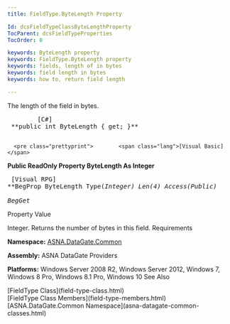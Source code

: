 ```yaml
---
title: FieldType.ByteLength Property

Id: dcsFieldTypeClassByteLengthProperty
TocParent: dcsFieldTypeProperties
TocOrder: 0

keywords: ByteLength property
keywords: FieldType.ByteLength property
keywords: fields, length of in bytes
keywords: field length in bytes
keywords: how to, return field length

---
```


The length of the field in bytes.<span />
<pre class="prettyprint">        <span class="lang">[C#]</span>
 **public int ByteLength { get; }** 
      </pre>
      <pre class="prettyprint">        <span class="lang">[Visual Basic] </span>
 **Public ReadOnly Property ByteLength As Integer** 
      </pre>
      <pre class="prettyprint">        <span class="lang">[Visual RPG]</span>
 **BegProp ByteLength Type(*Integer) Len(4) Access(*Public)<br />   BegGet** 
      </pre>

Property Value

Integer. Returns the number of bytes in this field. 
Requirements

**Namespace:** [ASNA.DataGate.Common](datagate-common-namespace.html)

<span> **Assembly:** ASNA DataGate Providers</span> 

**Platforms:** Windows Server 2008 R2, Windows Server 2012, Windows 7, Windows 8 Pro, Windows 8.1 Pro, Windows 10
See Also

<dl />
      [FieldType Class](field-type-class.html)
      <br />
      [FieldType Class Members](field-type-members.html)
      <br />
      [ASNA.DataGate.Common Namespace](asna-datagate-common-classes.html)

